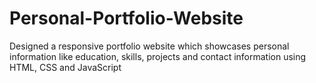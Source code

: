 # Personal-Portfolio-Website
Designed a responsive portfolio website which showcases personal information like education, skills, projects and contact information using HTML, CSS and JavaScript
